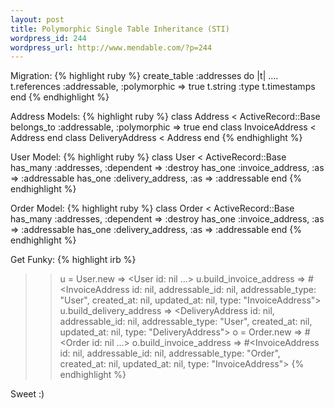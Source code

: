 ```yaml
--- 
layout: post
title: Polymorphic Single Table Inheritance (STI)
wordpress_id: 244
wordpress_url: http://www.mendable.com/?p=244
---
```

Migration:
{% highlight ruby %}
  create_table :addresses do |t|
    ....
    t.references :addressable, :polymorphic => true
    t.string :type
    t.timestamps
  end
{% endhighlight %}

Address Models:
{% highlight ruby %}
class Address < ActiveRecord::Base
    belongs_to :addressable, :polymorphic => true
end
class InvoiceAddress < Address
end
class DeliveryAddress < Address
end
{% endhighlight %}

User Model:
{% highlight ruby %}
class User < ActiveRecord::Base
  has_many :addresses, :dependent => :destroy
  has_one :invoice_address, :as => :addressable
  has_one :delivery_address, :as => :addressable
end
{% endhighlight %}

Order Model:
{% highlight ruby %}
class Order < ActiveRecord::Base
  has_many :addresses, :dependent => :destroy
  has_one :invoice_address, :as => :addressable
  has_one :delivery_address, :as => :addressable
end
{% endhighlight %}

Get Funky:
{% highlight irb %}
>> u = User.new
=> <User id: nil ...>
>> u.build_invoice_address
=> #<InvoiceAddress id: nil, addressable_id: nil, addressable_type: "User", 
created_at: nil, updated_at: nil, type: "InvoiceAddress">
>> u.build_delivery_address
=> <DeliveryAddress id: nil, addressable_id: nil, addressable_type: "User", 
created_at: nil, updated_at: nil, type: "DeliveryAddress">
>> o = Order.new
=> #<Order id: nil ...>
>> o.build_invoice_address
=> #<InvoiceAddress id: nil, addressable_id: nil, addressable_type: "Order", 
created_at: nil, updated_at: nil, type: "InvoiceAddress">
{% endhighlight %}

Sweet :)
